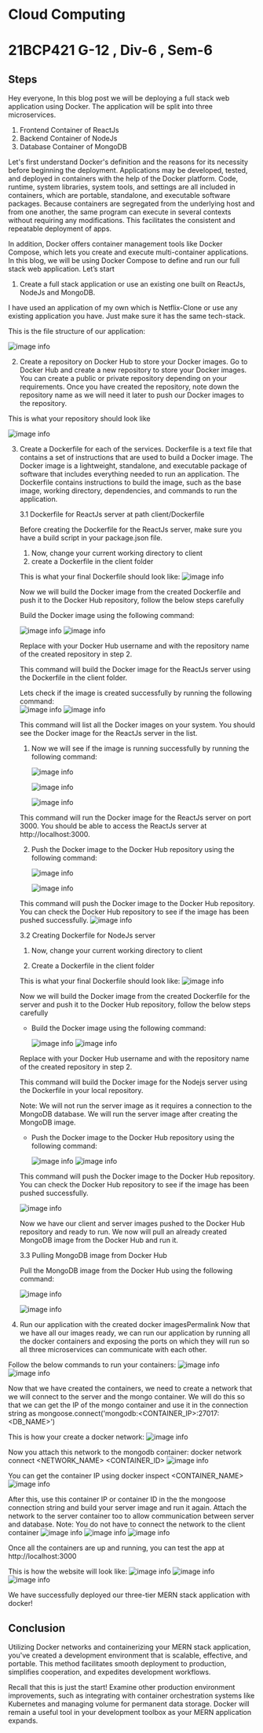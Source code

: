 # Cloud Computing

# 21BCP421 G-12 , Div-6 , Sem-6

## Steps

Hey everyone, In this blog post we will be deploying a full stack web application using Docker. The application will be split into three microservices.

1. Frontend Container of ReactJs
2. Backend Container of NodeJs
3. Database Container of MongoDB

Let's first understand Docker's definition and the reasons for its necessity before beginning the deployment. Applications may be developed, tested, and deployed in containers with the help of the Docker platform. Code, runtime, system libraries, system tools, and settings are all included in containers, which are portable, standalone, and executable software packages. Because containers are segregated from the underlying host and from one another, the same program can execute in several contexts without requiring any modifications. This facilitates the consistent and repeatable deployment of apps.

In addition, Docker offers container management tools like Docker Compose, which lets you create and execute multi-container applications. In this blog, we will be using Docker Compose to define and run our full stack web application. Let’s start

1. Create a full stack application or use an existing one built on ReactJs, NodeJs and MongoDB.
   
I have used an application of my own which is Netflix-Clone or use any existing application you have. Just make sure it has the same tech-stack.

This is the file structure of our application:

  ![image info](./ss/1.png)

2. Create a repository on Docker Hub to store your Docker images.
Go to Docker Hub and create a new repository to store your Docker images. You can create a public or private repository depending on your requirements. Once you have created the repository, note down the repository name as we will need it later to push our Docker images to the repository.

This is what your repository should look like

  ![image info](./ss/2.png)

3. Create a Dockerfile for each of the services.
Dockerfile is a text file that contains a set of instructions that are used to build a Docker image. The Docker image is a lightweight, standalone, and executable package of software that includes everything needed to run an application. The Dockerfile contains instructions to build the image, such as the base image, working directory, dependencies, and commands to run the application.


   3.1 Dockerfile for ReactJs server at path client/Dockerfile
   
   Before creating the Dockerfile for the ReactJs server, make sure you have a build script in your package.json file. 
      1. Now, change your current working directory to client
      2. create a Dockerfile in the client folder
   
   This is what your final Dockerfile should look like:
       ![image info](./ss/3.png)
   
   Now we will build the Docker image from the created Dockerfile and push it to the Docker Hub repository, follow the below steps carefully
   
   Build the Docker image using the following command:
   
      ![image info](./ss/4.png)
      ![image info](./ss/5.png)
          
   Replace <DockerHubUsername> with your Docker Hub username and <RepositoryName> with the repository name of the created repository in step 2.
   
   This command will build the Docker image for the ReactJs server using the Dockerfile in the client folder.
   
   Lets check if the image is created successfully by running the following command:                                                                     
         ![image info](./ss/6.png)
         ![image info](./ss/7.png)
         
   This command will list all the Docker images on your system. You should see the Docker image for the ReactJs server in the list.
   
      1. Now we will see if the image is running successfully by running the following command:
         
          ![image info](./ss/8.png)
   
          ![image info](./ss/9.png)
   
          ![image info](./ss/10.png)
         
   This command will run the Docker image for the ReactJs server on port 3000. You should be able to access the ReactJs server at http://localhost:3000.
   
      2. Push the Docker image to the Docker Hub repository using the following command:
         
         ![image info](./ss/11.png)
         
         ![image info](./ss/12.png)
         
   This command will push the Docker image to the Docker Hub repository. You can check the Docker Hub repository to see if the image has been pushed successfully.
                                                                                                                                                                                      ![image info](./ss/13.png)
   
   
   3.2 Creating Dockerfile for NodeJs server
   
      1. Now, change your current working directory to client
         
      2. Create a Dockerfile in the client folder
         
   This is what your final Dockerfile should look like:
           ![image info](./ss/14.png)
           
   Now we will build the Docker image from the created Dockerfile for the server and push it to the Docker Hub repository, follow the below steps carefully
   
   - Build the Docker image using the following command:
     
      ![image info](./ss/15.png)
      ![image info](./ss/16.png)
   
   Replace <DockerHubUsername> with your Docker Hub username and <RepositoryName> with the repository name of the created repository in step 2.
   
   This command will build the Docker image for the Nodejs server using the Dockerfile in your local repository.
   
   Note: We will not run the server image as it requires a connection to the MongoDB database. We will run the server image after creating the MongoDB image.
   
    - Push the Docker image to the Docker Hub repository using the following command:
      
      ![image info](./ss/17.png)
      ![image info](./ss/18.png)
      
   This command will push the Docker image to the Docker Hub repository. You can check the Docker Hub repository to see if the image has been pushed successfully.
   
      ![image info](./ss/19.png)
   
   Now we have our client and server images pushed to the Docker Hub repository and ready to run. We now will pull an already created MongoDB image from the Docker Hub and 
   run it.
   
   3.3 Pulling MongoDB image from Docker Hub
   
   Pull the MongoDB image from the Docker Hub using the following command:
   
      ![image info](./ss/20.png)
      
      ![image info](./ss/21.png)

4. Run our application with the created docker imagesPermalink
Now that we have all our images ready, we can run our application by running all the docker containers and exposing the ports on which they will run so all three microservices can communicate with each other.

Follow the below commands to run your containers:
     ![image info](./ss/22.png)
     ![image info](./ss/32.png)

Now that we have created the containers, we need to create a network that we will connect to the server and the mongo container. We will do this so that we can get the IP of the mongo container and use it in the connection string as mongoose.connect('mongodb:<CONTAINER_IP>:27017:<DB_NAME>')

This is how your create a docker network:
     ![image info](./ss/23.png)

Now you attach this network to the mongodb container: docker network connect <NETWORK_NAME> <CONTAINER_ID>
      ![image info](./ss/24.png)

You can get the container IP using docker inspect <CONTAINER_NAME>
      ![image info](./ss/25.png)

After this, use this container IP or container ID in the the mongoose connection string and build your server image and run it again. Attach the network to the server container too to allow communication between server and database. Note: You do not have to connect the network to the client container
      ![image info](./ss/26.png)
      ![image info](./ss/27.png)
      ![image info](./ss/28.png)

Once all the containers are up and running, you can test the app at http://localhost:3000

This is how the website will look like:
      ![image info](./ss/29.png)
      ![image info](./ss/30.png)
      ![image info](./ss/31.png)

We have successfully deployed our three-tier MERN stack application with docker!

## Conclusion

Utilizing Docker networks and containerizing your MERN stack application, you've created a development environment that is scalable, effective, and portable. This method facilitates smooth deployment to production, simplifies cooperation, and expedites development workflows.

Recall that this is just the start! Examine other production environment improvements, such as integrating with container orchestration systems like Kubernetes and managing volume for permanent data storage. Docker will remain a useful tool in your development toolbox as your MERN application expands.
